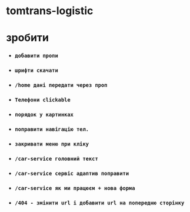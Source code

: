 # tomtrans-logistic
# зробити

- ### `добавити пропи`
- ### `шрифти скачати`
- ### `/home дані передати через проп`
- ### `Телефони clickable`
+ ### `порядок у картинках`
+ ### `поправити навігацію тел.`
+ ### `закривати меню при кліку`
+ ### `/car-service головний текст`
+ ### `/car-service сервіс адаптив поправити`
+ ### `/car-service як ми працюєм + нова форма`
+ ### `/404 - змінити url і добавити url на попередню сторінку`
